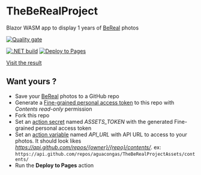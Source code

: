 # TheBeRealProject

Blazor WASM app to display 1 years of [BeReal](https://bereal.com/) photos

[![Quality gate](https://sonarcloud.io/api/project_badges/quality_gate?project=aguacongas_TheBeRealProject)](https://sonarcloud.io/summary/new_code?id=aguacongas_TheBeRealProject)

[![.NET build](https://github.com/aguacongas/TheBeRealProject/actions/workflows/dotnet.yml/badge.svg)](https://github.com/aguacongas/TheBeRealProject/actions/workflows/dotnet.yml) [![Deploy to Pages](https://github.com/aguacongas/TheBeRealProject/actions/workflows/deploy.yml/badge.svg)](https://github.com/aguacongas/TheBeRealProject/actions/workflows/deploy.yml)

[Visit the result](https://aguacongas.github.io/TheBeRealProject/)

## Want yours ?

- Save your [BeReal](https://bereal.com/) photos to a GitHub repo
- Generate a [Fine-grained personal access token](https://docs.github.com/en/authentication/keeping-your-account-and-data-secure/creating-a-personal-access-token#fine-grained-personal-access-tokens) to this repo with *Contents read-only* permission
- Fork this repo
- Set an [action secret](https://docs.github.com/en/actions/security-guides/encrypted-secrets#creating-encrypted-secrets-for-a-repository) named *ASSETS_TOKEN* with the generated Fine-grained personal access token
- Set an [action variable](https://docs.github.com/en/actions/learn-github-actions/variables#creating-configuration-variables-for-a-repository) named *API_URL* with API URL to access to your photos. It should look likes *https://api.github.com/repos/{owner}/{repo}/contents/*. ex: `https://api.github.com/repos/aguacongas/TheBeRealProjectAssets/contents/`
- Run the **Deploy to Pages** action


